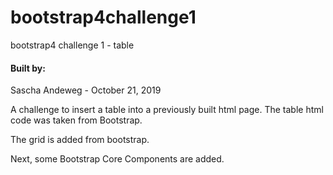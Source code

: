 # bootstrap4challenge1
bootstrap4 challenge 1 - table

#### Built by:
Sascha Andeweg - October 21, 2019

A challenge to insert a table into a previously built html page. The table html code was taken from Bootstrap.

The grid is added from bootstrap.

Next, some Bootstrap Core Components are added.